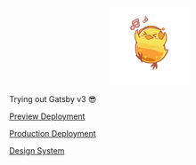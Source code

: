<div align="center">
  <img alt="Logo" src="https://raw.githubusercontent.com/dpjungmin/website/main/src/images/icon.png" width="140" height="140" />
</div>

Trying out Gatsby v3 😎

[Preview Deployment](https://dpjungmin.gatsbyjs.io)

[Production Deployment](https://dpjungmin2.gatsbyjs.io)

[Design System](https://dpjungmin.com/design)
